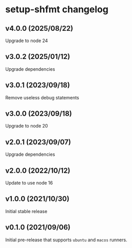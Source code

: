 # setup-shfmt changelog

## v4.0.0 (2025/08/22)

Upgrade to node 24

## v3.0.2 (2025/01/12)

Upgrade dependencies

## v3.0.1 (2023/09/18)

Remove useless debug statements

## v3.0.0 (2023/09/18)

Upgrade to node 20

## v2.0.1 (2023/09/07)

Upgrade dependencies

## v2.0.0 (2022/10/12)

Update to use node 16

## v1.0.0 (2021/10/30)

Initial stable release

## v0.1.0 (2021/09/06)

Initial pre-release that supports `ubuntu` and `macos` runners.
